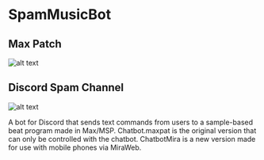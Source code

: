 # SpamMusicBot

## Max Patch
![alt text](https://i.imgur.com/SGCC0Hr.png)

## Discord Spam Channel
![alt text](https://i.imgur.com/g82P8KH.png)

A bot for Discord that sends text commands from users to a sample-based beat program made in Max/MSP. Chatbot.maxpat is the original version that can only be controlled with the chatbot. ChatbotMira is a new version made for use with mobile phones via MiraWeb.

